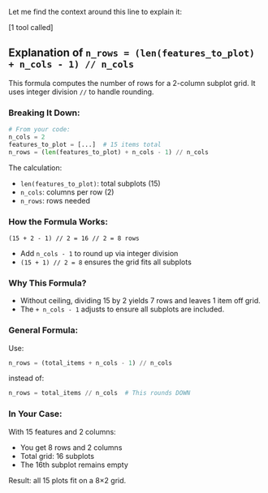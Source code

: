 Let me find the context around this line to explain it:


[1 tool called]

## Explanation of `n_rows = (len(features_to_plot) + n_cols - 1) // n_cols`

This formula computes the number of rows for a 2-column subplot grid. It uses integer division `//` to handle rounding.

### Breaking It Down:

```python
# From your code:
n_cols = 2
features_to_plot = [...]  # 15 items total
n_rows = (len(features_to_plot) + n_cols - 1) // n_cols
```

The calculation:
- `len(features_to_plot)`: total subplots (15)
- `n_cols`: columns per row (2)
- `n_rows`: rows needed

### How the Formula Works:

```
(15 + 2 - 1) // 2 = 16 // 2 = 8 rows
```

- Add `n_cols - 1` to round up via integer division
- `(15 + 1) // 2 = 8` ensures the grid fits all subplots

### Why This Formula?

- Without ceiling, dividing 15 by 2 yields 7 rows and leaves 1 item off grid.
- The `+ n_cols - 1` adjusts to ensure all subplots are included.

### General Formula:

Use:
```python
n_rows = (total_items + n_cols - 1) // n_cols
```
instead of:
```python
n_rows = total_items // n_cols  # This rounds DOWN
```

### In Your Case:
With 15 features and 2 columns:
- You get 8 rows and 2 columns
- Total grid: 16 subplots
- The 16th subplot remains empty

Result: all 15 plots fit on a 8×2 grid.